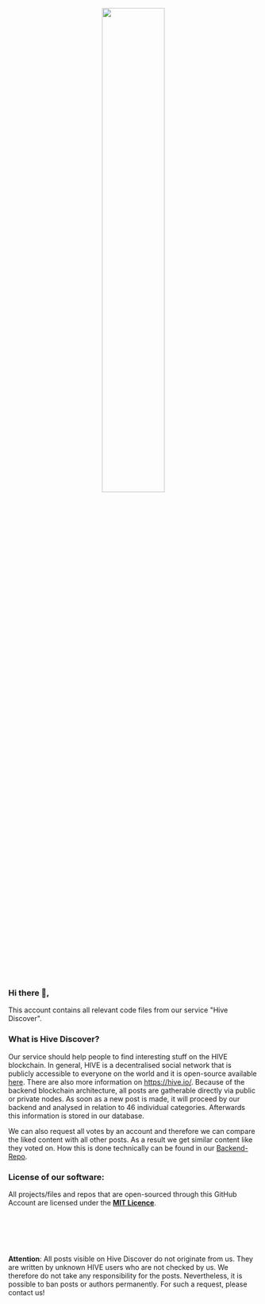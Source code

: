 <p align="center">
<img src="https://beta.hive-discover.tech/assets/img/Hive-Discover-Logo-Block.gif" width="50%"/>
</p>

### Hi there 👋,
This account contains all relevant code files from our service "Hive Discover".

### What is Hive Discover?
Our service should help people to find interesting stuff on the HIVE blockchain. In general, HIVE is a decentralised social network that is publicly accessible to everyone on the world and it is open-source available [here](https://github.com/openhive-network/hive). There are also more information on https://hive.io/.
Because of the backend blockchain architecture, all posts are gatherable directly via public or private nodes. As soon as a new post is made, it will proceed by our backend and analysed in relation to 46 individual categories. Afterwards this information is stored in our database.

We can also request all votes by an account and therefore we can compare the liked content with all other posts. As a result we get similar content like they voted on. How this is done technically can be found in our [Backend-Repo](https://github.com/hive-discover/Hive-Discover-Backend). 

### License of our software:
All projects/files and repos that are open-sourced through this GitHub Account are licensed under the [**MIT Licence**](https://choosealicense.com/licenses/mit/).

<br/><br/>
<br/><br/>


**Attention**: All posts visible on Hive Discover do not originate from us. They are written by unknown HIVE users who are not checked by us. We therefore do not take any responsibility for the posts. Nevertheless, it is possible to ban posts or authors permanently. For such a request, please contact us!
